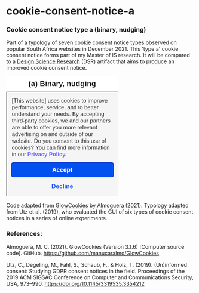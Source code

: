 # cookie-consent-notice-a
### Cookie consent notice type a (binary, nudging)

Part of a typology of seven cookie consent notice types observed on popular South Africa websites in December 2021. This 'type a' cookie consent notice forms part of my Master of IS research. It will be compared to a [Design Science Research](http://www.desrist.org/desrist/content/design-science-research-in-information-systems.pdf) (DSR) artifact that aims to produce an improved cookie consent notice. 

<img src="/repo-assets/type-a.png" width="300"/>

Code adapted from [GlowCookies](https://github.com/manucaralmo/GlowCookies) by Almoguera (2021).
Typology adapted from Utz et al. (2019), who evaluated the GUI of six types of cookie consent notices in a series of online experiments.

### References:
Almoguera, M. C. (2021). GlowCookies (Version 3.1.6) [Computer source code]. GitHub. https://github.com/manucaralmo/GlowCookies

Utz, C., Degeling, M., Fahl, S., Schaub, F., & Holz, T. (2019). (Un)informed consent: Studying GDPR consent notices in the field. Proceedings of the 2019 ACM SIGSAC Conference on Computer and Communications Security, USA, 973–990. https://doi.org/10.1145/3319535.3354212
